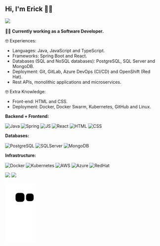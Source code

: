 ## Hi, I'm Erick 👋😁

<a href="https://www.linkedin.com/in/erick-batista-prado" target="_blank"><img src="https://img.shields.io/badge/-LinkedIn-%230077B5?style=for-the-badge&logo=linkedin&logoColor=white" target="_blank"></a>  

👷🏻‍ <b>Currently working as a Software Developer.</b>

🤓 Experiences:
<ul>
  <li>Languages: Java, JavaScript and TypeScript.</li>
  <li>Frameworks: Spring Boot and React.</li>
  <li>Databases (SQL and NoSQL databases): PostgreSQL, SQL Server and MongoDB.</li>
  <li>Deployment: Git, GitLab, Azure DevOps (CI/CD) and OpenShift (Red Hat).</li>
  <li>Rest APIs, monolithic applications and microservices.</li>
</ul>

🤓 Extra Knowledge:
<ul>
  <li>Front-end: HTML and CSS.</li>
  <li>Deployment: Docker, Docker Swarm, Kubernetes, GitHub and Linux.</li>
</ul>

<b>Backend + Frontend:</b>
<p><img align="center" alt="Java" height="50" width="60" src="https://cdn.jsdelivr.net/gh/devicons/devicon/icons/java/java-original-wordmark.svg">
<img align="center" alt="Spring" height="45" width="55" src="https://cdn.jsdelivr.net/gh/devicons/devicon/icons/spring/spring-original-wordmark.svg">
<img align="center" alt="JS" height="45" width="55" src="https://cdn.jsdelivr.net/gh/devicons/devicon/icons/javascript/javascript-original.svg">
<img align="center" alt="React" height="50" width="60" src="https://cdn.jsdelivr.net/gh/devicons/devicon/icons/react/react-original-wordmark.svg">
<img align="center" alt="HTML" height="45" width="55" src="https://cdn.jsdelivr.net/gh/devicons/devicon/icons/html5/html5-plain-wordmark.svg">
<img align="center" alt="CSS" height="45" width="55" src="https://cdn.jsdelivr.net/gh/devicons/devicon/icons/css3/css3-plain-wordmark.svg"></p>

<b>Databases:</b>
<p><img align="center" alt="PostgreSQL" height="50" width="60" src="https://cdn.jsdelivr.net/gh/devicons/devicon/icons/postgresql/postgresql-plain-wordmark.svg">
<img align="center" alt="SQLServer" height="50" width="60" src="https://cdn.jsdelivr.net/gh/devicons/devicon/icons/microsoftsqlserver/microsoftsqlserver-plain-wordmark.svg">
<img align="center" alt="MongoDB" height="50" width="60" src="https://cdn.jsdelivr.net/gh/devicons/devicon/icons/mongodb/mongodb-plain-wordmark.svg"></p>

<b>Infrastructure:</b>
<p><img align="center" alt="Docker" height="45" width="55" src="https://cdn.jsdelivr.net/gh/devicons/devicon/icons/docker/docker-original-wordmark.svg">
<img align="center" alt="Kubernetes" height="45" width="55" src="https://cdn.jsdelivr.net/gh/devicons/devicon/icons/kubernetes/kubernetes-plain-wordmark.svg">
<img align="center" alt="AWS" height="45" width="45" src="https://img.icons8.com/color/344/amazon-web-services.png">
<img align="center" alt="Azure" height="50" width="60" src="https://cdn.jsdelivr.net/gh/devicons/devicon/icons/azure/azure-original-wordmark.svg">
<img align="center" alt="RedHat" height="50" width="60" src="https://cdn.jsdelivr.net/gh/devicons/devicon/icons/redhat/redhat-plain-wordmark.svg"></p>

<p><img height="190em" src="https://github-readme-stats.vercel.app/api/top-langs/?username=batistaerick&layout=compact&langs_count=16&theme=dracula"/>    
<img height="150em" src="https://github-readme-stats.vercel.app/api?username=batistaerick&show_icons=true&theme=dracula&include_all_commits=true&count_private=true"/></p>

![Snake animation](https://github.com/batistaerick/batistaerick/blob/output/github-contribution-grid-snake.svg)
